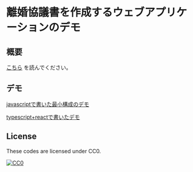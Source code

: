 # 離婚協議書を作成するウェブアプリケーションのデモ

## 概要

[こちら](https://jishida.github.io/rikon-demo/) を読んでください。

## デモ

[javascriptで書いた最小構成のデモ](https://jishida.github.io/rikon-demo/javascript-minimal-web/index.html)

[typescript+reactで書いたデモ](https://jishida.github.io/rikon-demo/typescript-react-web/index.html)

## License

These codes are licensed under CC0.

[![CC0](http://i.creativecommons.org/p/zero/1.0/88x31.png "CC0")](http://creativecommons.org/publicdomain/zero/1.0/deed.ja)